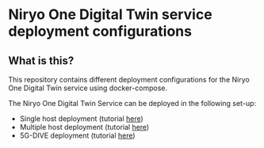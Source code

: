 # Niryo One Digital Twin service deployment configurations

## What is this?

This repository contains different deployment configurations for the Niryo One Digital Twin service using docker-compose.

The Niryo One Digital Twin Service can be deployed in the following set-up:
- Single host deployment (tutorial [here](./single-host-scenario/))
- Multiple host deployment (tutorial [here](./multi-host-scenario/))
- 5G-DIVE deployment (tutorial [here](./5g-dive/))
